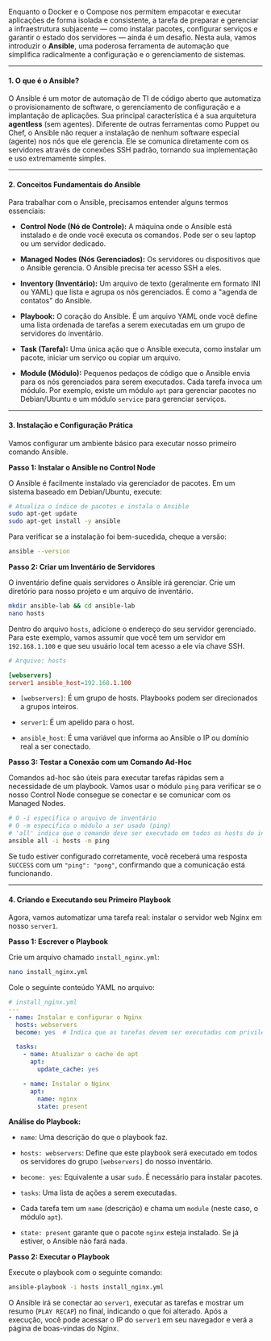 Enquanto o Docker e o Compose nos permitem empacotar e executar aplicações de forma isolada e consistente, a tarefa de preparar e gerenciar a infraestrutura subjacente — como instalar pacotes, configurar serviços e garantir o estado dos servidores — ainda é um desafio. Nesta aula, vamos introduzir o **Ansible**, uma poderosa ferramenta de automação que simplifica radicalmente a configuração e o gerenciamento de sistemas.

---

#### **1. O que é o Ansible?**

O Ansible é um motor de automação de TI de código aberto que automatiza o provisionamento de software, o gerenciamento de configuração e a implantação de aplicações. Sua principal característica é a sua arquitetura **agentless** (sem agentes). Diferente de outras ferramentas como Puppet ou Chef, o Ansible não requer a instalação de nenhum software especial (agente) nos nós que ele gerencia. Ele se comunica diretamente com os servidores através de conexões SSH padrão, tornando sua implementação e uso extremamente simples.

---

#### **2. Conceitos Fundamentais do Ansible**

Para trabalhar com o Ansible, precisamos entender alguns termos essenciais:

- **Control Node (Nó de Controle):** A máquina onde o Ansible está instalado e de onde você executa os comandos. Pode ser o seu laptop ou um servidor dedicado.
    
- **Managed Nodes (Nós Gerenciados):** Os servidores ou dispositivos que o Ansible gerencia. O Ansible precisa ter acesso SSH a eles.
    
- **Inventory (Inventário):** Um arquivo de texto (geralmente em formato INI ou YAML) que lista e agrupa os nós gerenciados. É como a "agenda de contatos" do Ansible.
    
- **Playbook:** O coração do Ansible. É um arquivo YAML onde você define uma lista ordenada de tarefas a serem executadas em um grupo de servidores do inventário.
    
- **Task (Tarefa):** Uma única ação que o Ansible executa, como instalar um pacote, iniciar um serviço ou copiar um arquivo.
    
- **Module (Módulo):** Pequenos pedaços de código que o Ansible envia para os nós gerenciados para serem executados. Cada tarefa invoca um módulo. Por exemplo, existe um módulo `apt` para gerenciar pacotes no Debian/Ubuntu e um módulo `service` para gerenciar serviços.
    

---

#### **3. Instalação e Configuração Prática**

Vamos configurar um ambiente básico para executar nosso primeiro comando Ansible.

**Passo 1: Instalar o Ansible no Control Node**

O Ansible é facilmente instalado via gerenciador de pacotes. Em um sistema baseado em Debian/Ubuntu, execute:

```bash
# Atualiza o índice de pacotes e instala o Ansible
sudo apt-get update
sudo apt-get install -y ansible
```

Para verificar se a instalação foi bem-sucedida, cheque a versão:

```bash
ansible --version
```

**Passo 2: Criar um Inventário de Servidores**

O inventário define quais servidores o Ansible irá gerenciar. Crie um diretório para nosso projeto e um arquivo de inventário.

```bash
mkdir ansible-lab && cd ansible-lab
nano hosts
```

Dentro do arquivo `hosts`, adicione o endereço do seu servidor gerenciado. Para este exemplo, vamos assumir que você tem um servidor em `192.168.1.100` e que seu usuário local tem acesso a ele via chave SSH.
```TOML
# Arquivo: hosts

[webservers]
server1 ansible_host=192.168.1.100
```

- `[webservers]`: É um grupo de hosts. Playbooks podem ser direcionados a grupos inteiros.
    
- `server1`: É um apelido para o host.
    
- `ansible_host`: É uma variável que informa ao Ansible o IP ou domínio real a ser conectado.
    

**Passo 3: Testar a Conexão com um Comando Ad-Hoc**

Comandos ad-hoc são úteis para executar tarefas rápidas sem a necessidade de um playbook. Vamos usar o módulo `ping` para verificar se o nosso Control Node consegue se conectar e se comunicar com os Managed Nodes.

```bash
# O -i especifica o arquivo de inventário
# O -m especifica o módulo a ser usado (ping)
# 'all' indica que o comando deve ser executado em todos os hosts do inventário
ansible all -i hosts -m ping
```

Se tudo estiver configurado corretamente, você receberá uma resposta `SUCCESS` com um `"ping": "pong"`, confirmando que a comunicação está funcionando.

---

#### **4. Criando e Executando seu Primeiro Playbook**

Agora, vamos automatizar uma tarefa real: instalar o servidor web Nginx em nosso `server1`.

**Passo 1: Escrever o Playbook**

Crie um arquivo chamado `install_nginx.yml`:

```bash
nano install_nginx.yml
```

Cole o seguinte conteúdo YAML no arquivo:

```YAML
# install_nginx.yml
---
- name: Instalar e configurar o Nginx
  hosts: webservers
  become: yes  # Indica que as tarefas devem ser executadas com privilégios de superusuário (sudo)

  tasks:
    - name: Atualizar o cache do apt
      apt:
        update_cache: yes

    - name: Instalar o Nginx
      apt:
        name: nginx
        state: present
```

**Análise do Playbook:**

- `name`: Uma descrição do que o playbook faz.
    
- `hosts: webservers`: Define que este playbook será executado em todos os servidores do grupo `[webservers]` do nosso inventário.
    
- `become: yes`: Equivalente a usar `sudo`. É necessário para instalar pacotes.
    
- `tasks`: Uma lista de ações a serem executadas.
    
- Cada tarefa tem um `name` (descrição) e chama um `module` (neste caso, o módulo `apt`).
    
- `state: present` garante que o pacote `nginx` esteja instalado. Se já estiver, o Ansible não fará nada.
    

**Passo 2: Executar o Playbook**

Execute o playbook com o seguinte comando:

```bash
ansible-playbook -i hosts install_nginx.yml
```

O Ansible irá se conectar ao `server1`, executar as tarefas e mostrar um resumo (`PLAY RECAP`) no final, indicando o que foi alterado. Após a execução, você pode acessar o IP do `server1` em seu navegador e verá a página de boas-vindas do Nginx.